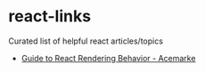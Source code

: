 # react-links
Curated list of helpful react articles/topics

* [Guide to React Rendering Behavior - Acemarke](https://blog.isquaredsoftware.com/2020/05/blogged-answers-a-mostly-complete-guide-to-react-rendering-behavior/)
